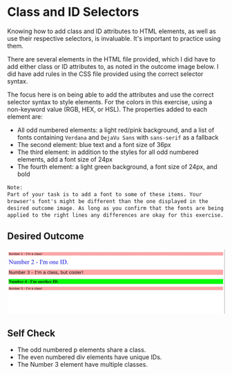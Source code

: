 # Class and ID Selectors

Knowing how to add class and ID attributes to HTML elements, as well as use their respective selectors, is invaluable. It's important to practice using them.

There are several elements in the HTML file provided, which I did have to add either class or ID attributes to, as noted in the outcome image below. I did have add rules in the CSS file provided using the correct selector syntax.

The focus here is on being able to add the attributes and use the correct selector syntax to style elements. For the colors in this exercise, using a non-keyword value (RGB, HEX, or HSL). The properties  added to each element are:

- All odd numbered elements: a light red/pink background, and a list of fonts containing `Verdana` and `DejaVu Sans` with `sans-serif` as a fallback
- The second element: blue text and a font size of 36px
- The third element: in addition to the styles for all odd numbered elements, add a font size of 24px
- The fourth element: a light green background, a font size of 24px, and bold
  

```note
Note:
Part of your task is to add a font to some of these items. Your browser's font's might be different than the one displayed in the desired outcome image. As long as you confirm that the fonts are being applied to the right lines any differences are okay for this exercise.
```

## Desired Outcome
![desired-outcome](.\desired-outcome.jpeg)

## Self Check
- The odd numbered p elements share a class.
- The even numbered div elements have unique IDs.
- The Number 3 element have multiple classes.